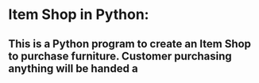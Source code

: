 # Item Shop in Python:
## This is a Python program to create an Item Shop to purchase furniture. Customer purchasing anything will be handed a
